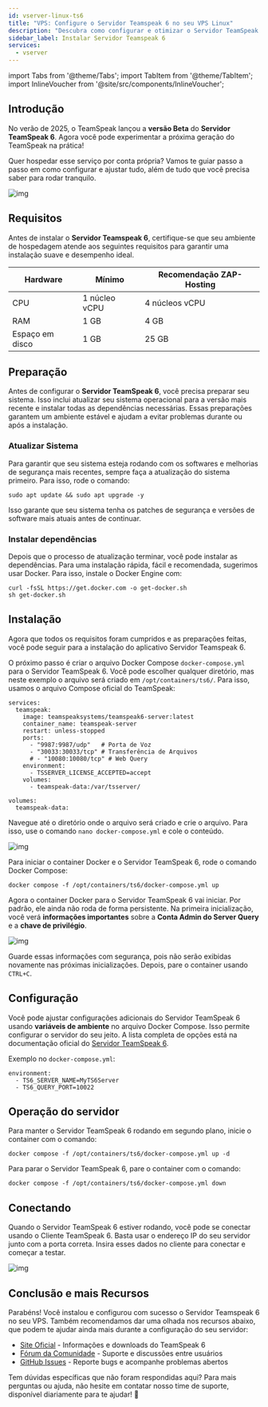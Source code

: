 ```yaml
---
id: vserver-linux-ts6
title: "VPS: Configure o Servidor Teamspeak 6 no seu VPS Linux"
description: "Descubra como configurar e otimizar o Servidor TeamSpeak 6 para hospedagem confiável e desempenho top → Saiba mais agora"
sidebar_label: Instalar Servidor Teamspeak 6
services:
  - vserver
---
```


import Tabs from '@theme/Tabs';
import TabItem from '@theme/TabItem';
import InlineVoucher from '@site/src/components/InlineVoucher';

## Introdução

No verão de 2025, o TeamSpeak lançou a **versão Beta** do **Servidor TeamSpeak 6**. Agora você pode experimentar a próxima geração do TeamSpeak na prática!

Quer hospedar esse serviço por conta própria? Vamos te guiar passo a passo em como configurar e ajustar tudo, além de tudo que você precisa saber para rodar tranquilo.

![img](https://screensaver01.zap-hosting.com/index.php/s/4J6HJjQdRddjGFK/preview)

<InlineVoucher />



## Requisitos

Antes de instalar o **Servidor Teamspeak 6**, certifique-se que seu ambiente de hospedagem atende aos seguintes requisitos para garantir uma instalação suave e desempenho ideal.

| Hardware   | Mínimo      | Recomendação ZAP-Hosting |
| ---------- | ------------ | ------------------------ |
| CPU        | 1 núcleo vCPU | 4 núcleos vCPU           |
| RAM        | 1 GB         | 4 GB                     |
| Espaço em disco | 1 GB     | 25 GB                    |



## Preparação

Antes de configurar o **Servidor TeamSpeak 6**, você precisa preparar seu sistema. Isso inclui atualizar seu sistema operacional para a versão mais recente e instalar todas as dependências necessárias. Essas preparações garantem um ambiente estável e ajudam a evitar problemas durante ou após a instalação.


### Atualizar Sistema
Para garantir que seu sistema esteja rodando com os softwares e melhorias de segurança mais recentes, sempre faça a atualização do sistema primeiro. Para isso, rode o comando:

```
sudo apt update && sudo apt upgrade -y
```
Isso garante que seu sistema tenha os patches de segurança e versões de software mais atuais antes de continuar.

### Instalar dependências
Depois que o processo de atualização terminar, você pode instalar as dependências. Para uma instalação rápida, fácil e recomendada, sugerimos usar Docker. Para isso, instale o Docker Engine com:

```
curl -fsSL https://get.docker.com -o get-docker.sh
sh get-docker.sh
```




## Instalação
Agora que todos os requisitos foram cumpridos e as preparações feitas, você pode seguir para a instalação do aplicativo Servidor Teamspeak 6.

O próximo passo é criar o arquivo Docker Compose `docker-compose.yml` para o Servidor TeamSpeak 6. Você pode escolher qualquer diretório, mas neste exemplo o arquivo será criado em `/opt/containers/ts6/`. Para isso, usamos o arquivo Compose oficial do TeamSpeak:

```
services:
  teamspeak:
    image: teamspeaksystems/teamspeak6-server:latest
    container_name: teamspeak-server
    restart: unless-stopped
    ports:
      - "9987:9987/udp"   # Porta de Voz
      - "30033:30033/tcp" # Transferência de Arquivos
      # - "10080:10080/tcp" # Web Query
    environment:
      - TSSERVER_LICENSE_ACCEPTED=accept
    volumes:
      - teamspeak-data:/var/tsserver/

volumes:
  teamspeak-data:
```

Navegue até o diretório onde o arquivo será criado e crie o arquivo. Para isso, use o comando `nano docker-compose.yml` e cole o conteúdo.

![img](https://screensaver01.zap-hosting.com/index.php/s/yBZTKL8MYgLiJEt/download)


Para iniciar o container Docker e o Servidor TeamSpeak 6, rode o comando Docker Compose:
```
docker compose -f /opt/containers/ts6/docker-compose.yml up
```

Agora o container Docker para o Servidor TeamSpeak 6 vai iniciar. Por padrão, ele ainda não roda de forma persistente. Na primeira inicialização, você verá **informações importantes** sobre a **Conta Admin do Server Query** e a **chave de privilégio**.

![img](https://screensaver01.zap-hosting.com/index.php/s/7nNwWkEdG84yx4y/download)

Guarde essas informações com segurança, pois não serão exibidas novamente nas próximas inicializações. Depois, pare o container usando `CTRL+C`.



## Configuração

Você pode ajustar configurações adicionais do Servidor TeamSpeak 6 usando **variáveis de ambiente** no arquivo Docker Compose. Isso permite configurar o servidor do seu jeito. A lista completa de opções está na documentação oficial do [Servidor TeamSpeak 6](https://github.com/teamspeak/teamspeak6-server/blob/main/CONFIG.md).

Exemplo no `docker-compose.yml`:

```
environment:
  - TS6_SERVER_NAME=MyTS6Server
  - TS6_QUERY_PORT=10022
```



## Operação do servidor

Para manter o Servidor TeamSpeak 6 rodando em segundo plano, inicie o container com o comando:

```
docker compose -f /opt/containers/ts6/docker-compose.yml up -d
```

Para parar o Servidor TeamSpeak 6, pare o container com o comando:

```
docker compose -f /opt/containers/ts6/docker-compose.yml down
```



## Conectando

Quando o Servidor TeamSpeak 6 estiver rodando, você pode se conectar usando o Cliente TeamSpeak 6. Basta usar o endereço IP do seu servidor junto com a porta correta. Insira esses dados no cliente para conectar e começar a testar.

![img](https://screensaver01.zap-hosting.com/index.php/s/4J6HJjQdRddjGFK/preview)



## Conclusão e mais Recursos

Parabéns! Você instalou e configurou com sucesso o Servidor Teamspeak 6 no seu VPS. Também recomendamos dar uma olhada nos recursos abaixo, que podem te ajudar ainda mais durante a configuração do seu servidor:

- [Site Oficial](https://teamspeak.com/en/) - Informações e downloads do TeamSpeak 6
- [Fórum da Comunidade](https://community.teamspeak.com/) - Suporte e discussões entre usuários
- [GitHub Issues](https://github.com/teamspeak/teamspeak6-server/issues) - Reporte bugs e acompanhe problemas abertos

Tem dúvidas específicas que não foram respondidas aqui? Para mais perguntas ou ajuda, não hesite em contatar nosso time de suporte, disponível diariamente para te ajudar! 🙂